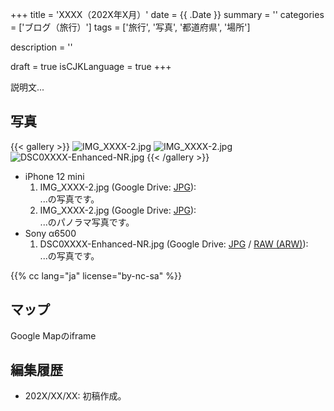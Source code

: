 +++
title = 'XXXX（202X年X月）'
date = {{ .Date }}
summary = ''
categories = ['ブログ（旅行）']
tags = ['旅行', '写真', '都道府県', '場所']

description = ''

draft = true
isCJKLanguage = true
+++


説明文...


## 写真

{{< gallery >}}
  <img src="IMG_XXXX-2.jpg" alt="IMG_XXXX-2.jpg" class="grid-w50" />
  <img src="IMG_XXXX-2.jpg" alt="IMG_XXXX-2.jpg" class="grid-w50" />
  <img src="DSC0XXXX-Enhanced-NR.jpg" alt="DSC0XXXX-Enhanced-NR.jpg" class="grid-w60" />
{{< /gallery >}}


- iPhone 12 mini
    1. IMG\_XXXX-2.jpg (Google Drive: [JPG](#)):  
       ...の写真です。
    1. IMG\_XXXX-2.jpg (Google Drive: [JPG](#)):  
       ...のパノラマ写真です。
- Sony α6500
    1. DSC0XXXX-Enhanced-NR.jpg (Google Drive: [JPG](#) / [RAW (ARW)](#)):  
       ...の写真です。


{{% cc lang="ja" license="by-nc-sa" %}}


## マップ

Google Mapのiframe


## 編集履歴

- 202X/XX/XX: 初稿作成。


